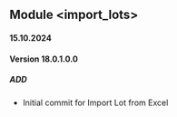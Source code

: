 ## Module <import_lots>

#### 15.10.2024
#### Version 18.0.1.0.0
##### ADD
- Initial commit for Import Lot from Excel
